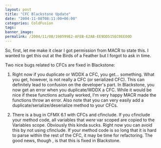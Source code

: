 ```yaml
---
layout: post
title: "CFC Blackstone Update"
date: "2004-11-08T08:11:00+06:00"
categories: ColdFusion 
tags: 
banner_image: 
permalink: /2004/11/08/190599E2-AFEB-E2AB-EE9DD515EC0EE00D
---
```


So, first, let me make it clear I got permission from MACR to state this. I wanted to get this out at the Birds of a Feather but I forgot to ask in time.

Two nice bugs related to CFCs are fixed in Blackstone:

1) Right now if you duplicate or WDDX a CFC, you get... something. What you get, however, is not really a CFC (or serialized CFC). This can definitely lead to confusion on the developer's part. In Blackstone, you now get an error when you duplicate/WDDX a CFC. While it would be nice if these functions actually worked, I'm very happy MACR made the functions throw an error. Also note that you can very easily add a duplicate/serialize/deserialize method to your CFCs.

2) There is a bug in CFMX 6.1 with CFCs and cfinclude. If you cfinclude your method code, all variables that <i>were</i> var scoped are copied to the Variables scope. Obviously this kinda sucks. Right now you can avoid this by not using cfinclude. If your method code is so long that it is hard to parse within the rest of the CFC, it may be time for refactoring. The good news, though , is that this is fixed in Blackstone.
